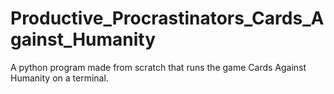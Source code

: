# Productive_Procrastinators_Cards_Against_Humanity
A python program made from scratch that runs the game Cards Against Humanity on a terminal.
